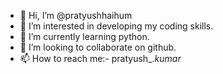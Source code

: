 - 👋 Hi, I’m @pratyushhaihum
- 👀 I’m interested in developing my coding skills.
- 🌱 I’m currently learning python.
- 💞️ I’m looking to collaborate on github.
- 📫 How to reach me:- pratyush_._kumar_

<!---
pratyushhaihum/pratyushhaihum is a ✨ special ✨ repository because its `README.md` (this file) appears on your GitHub profile.
You can click the Preview link to take a look at your changes.
--->
